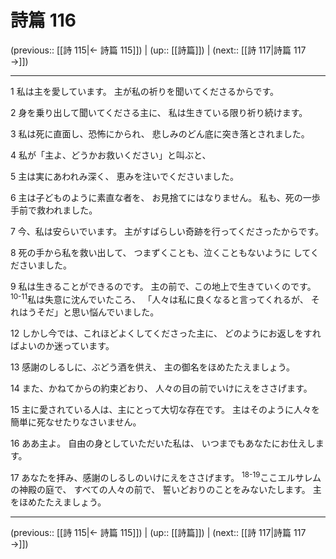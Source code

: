 # 詩篇 116

(previous:: [[詩 115|← 詩篇 115]]) | (up:: [[詩篇]]) | (next:: [[詩 117|詩篇 117 →]])

***


1 私は主を愛しています。 主が私の祈りを聞いてくださるからです。 

2 身を乗り出して聞いてくださる主に、 私は生きている限り祈り続けます。 

3 私は死に直面し、恐怖にかられ、 悲しみのどん底に突き落とされました。 

4 私が「主よ、どうかお救いください」と叫ぶと、 

5 主は実にあわれみ深く、 恵みを注いでくださいました。 

6 主は子どものように素直な者を、 お見捨てにはなりません。 私も、死の一歩手前で救われました。 

7 今、私は安らいでいます。 主がすばらしい奇跡を行ってくださったからです。 

8 死の手から私を救い出して、 つまずくことも、泣くこともないように してくださいました。 

9 私は生きることができるのです。 主の前で、この地上で生きていくのです。 <sup class="versenum">10-11</sup>私は失意に沈んでいたころ、 「人々は私に良くなると言ってくれるが、 それはうそだ」と思い悩んでいました。 

12 しかし今では、これほどよくしてくださった主に、 どのようにお返しをすればよいのか迷っています。 

13 感謝のしるしに、ぶどう酒を供え、 主の御名をほめたたえましょう。 

14 また、かねてからの約束どおり、 人々の目の前でいけにえをささげます。 

15 主に愛されている人は、主にとって大切な存在です。 主はそのように人々を 簡単に死なせたりなさいません。 

16 ああ主よ。 自由の身としていただいた私は、 いつまでもあなたにお仕えします。 

17 あなたを拝み、感謝のしるしのいけにえをささげます。 <sup class="versenum">18-19</sup>ここエルサレムの神殿の庭で、 すべての人々の前で、 誓いどおりのことをみないたします。 主をほめたたえましょう。

***

(previous:: [[詩 115|← 詩篇 115]]) | (up:: [[詩篇]]) | (next:: [[詩 117|詩篇 117 →]])
